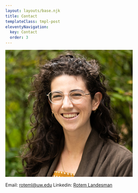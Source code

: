 ```yaml
---
layout: layouts/base.njk
title: Contact
templateClass: tmpl-post
eleventyNavigation:
  key: Contact
  order: 3
---
```


![rotem's profile pic)](../img/profile_pic.jpeg)

Email: roteml@uw.edu
Linkedin: <a href="https://www.linkedin.com/in/rotem-landesman/"> Rotem Landesman</a>
